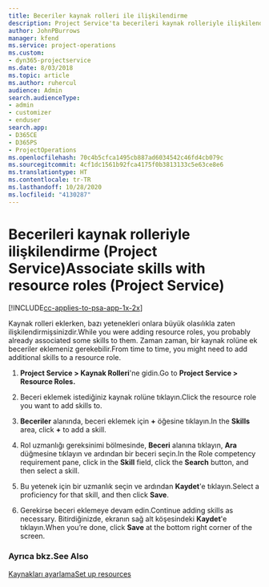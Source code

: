 ```yaml
---
title: Beceriler kaynak rolleri ile ilişkilendirme
description: Project Service'ta becerileri kaynak rolleriyle ilişkilendirme
author: JohnPBurrows
manager: kfend
ms.service: project-operations
ms.custom:
- dyn365-projectservice
ms.date: 8/03/2018
ms.topic: article
ms.author: ruhercul
audience: Admin
search.audienceType:
- admin
- customizer
- enduser
search.app:
- D365CE
- D365PS
- ProjectOperations
ms.openlocfilehash: 70c4b5cfca1495cb887ad6034542c46fd4cb079c
ms.sourcegitcommit: 4cf1dc1561b92fca4175f0b3813133c5e63ce8e6
ms.translationtype: HT
ms.contentlocale: tr-TR
ms.lasthandoff: 10/28/2020
ms.locfileid: "4130287"
---
```

# <a name="associate-skills-with-resource-roles-project-service"></a><span data-ttu-id="d4971-103">Becerileri kaynak rolleriyle ilişkilendirme (Project Service)</span><span class="sxs-lookup"><span data-stu-id="d4971-103">Associate skills with resource roles (Project Service)</span></span>

[!INCLUDE[cc-applies-to-psa-app-1x-2x](../includes/cc-applies-to-psa-app-1x-2x.md)]

<span data-ttu-id="d4971-104">Kaynak rolleri eklerken, bazı yetenekleri onlara büyük olasılıkla zaten ilişkilendirmişsinizdir.</span><span class="sxs-lookup"><span data-stu-id="d4971-104">While you were adding resource roles, you probably already associated some skills to them.</span></span> <span data-ttu-id="d4971-105">Zaman zaman, bir kaynak rolüne ek beceriler eklemeniz gerekebilir.</span><span class="sxs-lookup"><span data-stu-id="d4971-105">From time to time, you might need to add additional skills to a resource role.</span></span>  
  
1.  <span data-ttu-id="d4971-106">**Project Service > Kaynak Rolleri**'ne gidin.</span><span class="sxs-lookup"><span data-stu-id="d4971-106">Go to **Project Service > Resource Roles.**</span></span>  
  
2.  <span data-ttu-id="d4971-107">Beceri eklemek istediğiniz kaynak rolüne tıklayın.</span><span class="sxs-lookup"><span data-stu-id="d4971-107">Click the resource role you want to add skills to.</span></span>  
  
3.  <span data-ttu-id="d4971-108">**Beceriler** alanında, beceri eklemek için **+** öğesine tıklayın.</span><span class="sxs-lookup"><span data-stu-id="d4971-108">In the **Skills** area, click **+** to add a skill.</span></span>  
  
4.  <span data-ttu-id="d4971-109">Rol uzmanlığı gereksinimi bölmesinde, **Beceri** alanına tıklayın, **Ara** düğmesine tıklayın ve ardından bir beceri seçin.</span><span class="sxs-lookup"><span data-stu-id="d4971-109">In the Role competency requirement pane, click in the **Skill** field, click the **Search** button,  and then select a skill.</span></span>  
  
5.  <span data-ttu-id="d4971-110">Bu yetenek için bir uzmanlık seçin ve ardından **Kaydet**'e tıklayın.</span><span class="sxs-lookup"><span data-stu-id="d4971-110">Select a proficiency for that skill, and then click **Save**.</span></span>  
  
6.  <span data-ttu-id="d4971-111">Gerekirse beceri eklemeye devam edin.</span><span class="sxs-lookup"><span data-stu-id="d4971-111">Continue adding skills as necessary.</span></span> <span data-ttu-id="d4971-112">Bitirdiğinizde, ekranın sağ alt köşesindeki **Kaydet**'e tıklayın.</span><span class="sxs-lookup"><span data-stu-id="d4971-112">When you’re done, click **Save** at the bottom right corner of the screen.</span></span>  
  
### <a name="see-also"></a><span data-ttu-id="d4971-113">Ayrıca bkz.</span><span class="sxs-lookup"><span data-stu-id="d4971-113">See Also</span></span>  
 [<span data-ttu-id="d4971-114">Kaynakları ayarlama</span><span class="sxs-lookup"><span data-stu-id="d4971-114">Set up resources</span></span>](../psa/set-up-resources.md)
